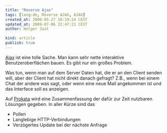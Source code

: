 ```yaml
---
title: "Reverse Ajax"
tags: [lang:de, Reverse AJAX, AJAX]
created_at: 2006-05-27 18:19:24 CEST
updated_at: 2009-07-06 22:47:21 CEST
author: Holger Just

kind: article
publish: true
---
```


[Ajax](http://de.wikipedia.org/wiki/Ajax_%28Programmierung%29) ist eine tolle Sache. Man kann sehr nette interaktive Benutzeroberflächen bauen. Es gibt nur ein großes Problem.

Was tun, wenn man auf dem Server Daten hat, die er an den Client senden will, aber der Client hat nicht direkt danach gefragt? Z.B., wenn bei einem Chat der andere was sagt, oder wenn eine neue Mail angekommen ist und das Interface soll es anzeigen.

Auf [Prokata](http://prokata.com/reverseajax) wird eine Zusammenfassung der dafür zur Zeit nutzbaren Lösungen gegeben. In aller Kürze sind das

* Pollen
* Langlebige HTTP-Verbindungen
* Verzögertes Update bei der nächste Anfrage